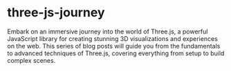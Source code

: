 # three-js-journey
Embark on an immersive journey into the world of Three.js, a powerful JavaScript library for creating stunning 3D visualizations and experiences on the web. This series of blog posts will guide you from the fundamentals to advanced techniques of Three.js, covering everything from setup to build complex scenes.
